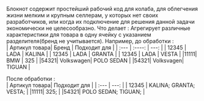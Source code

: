 Блокнот содержит простейший рабочий код для колаба, для облегчения жизни мелким и крупным селлерам, у которых нет своих разработчиков, или когда их подключение для решения данной задачи экономически не целесообразно.
Что делает : Агрегирует различные характеристики для товара в одну ячейку с указанием разделителя(бренд не учитывается). 
Например, до обработки :  
| Артикул товара| Бренд | Подходит для |
| :---        |    :----:   |          ---: |
| 12345 | LADA | KALINA |
| 12345 | LADA | GRANTA |
| 12345 | LADA | VESTA |
|11111| BMW | 325 |
|54321| Volkswagen| POLO SEDAN |
|54321| Volksvagen| TIGUAN |
  
После обработки :  
| Артикул товара| Подходит для |
| :---        |          ---: |
| 12345 |  KALINA; GRANTA; VESTA; |
|11111| 325; |
|54321| POLO SEDAN; TIGUAN;  |
